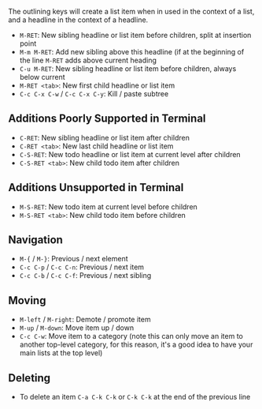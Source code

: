 The outlining keys will create a list item when in used in the context of a list, and a headline in the context of a headline.

- `M-RET`: New sibling headline or list item before children, split at insertion point
- `M-m M-RET`: Add new sibling above this headline (if at the beginning of the line `M-RET` adds above current heading
- `C-u M-RET`: New sibling headline or list item before children, always below current
- `M-RET <tab>`: New first child headline or list item
- `C-c C-x C-w` / `C-c C-x C-y`: Kill / paste subtree

## Additions Poorly Supported in Terminal

- `C-RET`: New sibling headline or list item after children
- `C-RET <tab>`: New last child headline or list item
- `C-S-RET`: New todo headline or list item at current level after children
- `C-S-RET <tab>`: New child todo item after children

## Additions Unsupported in Terminal

- `M-S-RET`: New todo item at current level before children
- `M-S-RET <tab>`: New child todo item before children

## Navigation

- `M-{` / `M-}`: Previous / next element
- `C-c C-p` / `C-c C-n`: Previous / next item
- `C-c C-b` / `C-c C-f`: Previous / next sibling

## Moving

- `M-left` / `M-right`: Demote / promote item
- `M-up` / `M-down`: Move item up / down
- `C-c C-w`: Move item to a category (note this can only move an item to another top-level category, for this reason, it's a good idea to have your main lists at the top level)

## Deleting

- To delete an item `C-a C-k C-k` or `C-k C-k` at the end of the previous line
